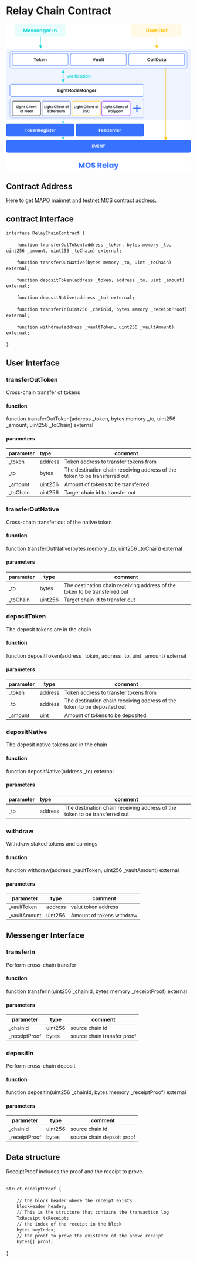 # Relay Chain Contract


![MOSRelay](MOSRelay.png)

## Contract Address

[Here to get MAPO mainnet and testnet MCS contract address.](/develop/mos/mcs/README.md)



## contract interface 

```solidity
interface RelayChainContract {
    
	function transferOutToken(address _token, bytes memory _to, uint256 _amount, uint256 _toChain) external;
    
    function transferOutNative(bytes memory _to, uint _toChain) external;
    
    function depositToken(address _token, address _to, uint _amount) external;
    
    function depositNative(address _to) external;
    
    function transferIn(uint256 _chainId, bytes memory _receiptProof) external;

    function withdraw(address _vaultToken, uint256 _vaultAmount) external;

}
```

## User Interface


### transferOutToken

Cross-chain transfer of tokens

#### function

function transferOutToken(address _token, bytes memory _to, uint256 _amount, uint256 _toChain) external

#### parameters

| parameter | type    | comment                                                      |
| :-------- | :------ | ------------------------------------------------------------ |
| _token    | address | Token address to transfer tokens from                        |
| _to       | bytes   | The destination chain receiving address of the token to be transferred out |
| _amount   | uint256 | Amount of tokens to be transferred                           |
| _toChain  | uint256 | Target chain id to transfer out                              |

### transferOutNative

Cross-chain transfer out of the native token

#### function

function transferOutNative(bytes memory _to, uint256 _toChain) external

#### parameters

| parameter | type    | comment                                                      |
| --------- | ------- | ------------------------------------------------------------ |
| _to       | bytes   | The destination chain receiving address of the token to be transferred out |
| _toChain  | uint256 | Target chain id to transfer out                              |

### depositToken

The deposit tokens are in the chain

#### function

function depositToken(address _token, address _to, uint _amount) external

#### parameters

| parameter | type    | comment                                                      |
| --------- | ------- | ------------------------------------------------------------ |
| _token    | address | Token address to transfer tokens from                        |
| _to       | address | The destination chain receiving address of the token to be deposited out |
| _amount   | uint    | Amount of tokens to be deposited                             |

### depositNative

The deposit native tokens are in the chain

#### function

function depositNative(address _to) external

#### parameters

| parameter | type    | comment                                                      |
| :-------- | :------ | ------------------------------------------------------------ |
| _to       | address | The destination chain receiving address of the token to be transferred out |



### withdraw

Withdraw staked tokens and earnings

#### function

function withdraw(address _vaultToken, uint256 _vaultAmount) external

#### parameters

| parameter    | type    | comment                   |
| ------------ | ------- | ------------------------- |
| _vaultToken  | address | valut token address       |
| _vaultAmount | uint256 | Amount of tokens withdraw |

## Messenger Interface



### transferIn

Perform cross-chain transfer

#### function

function transferIn(uint256 _chainId, bytes memory _receiptProof) external

#### parameters

| parameter     | type    | comment                       |
| ------------- | ------- | ----------------------------- |
| _chainId      | uint256 | source chain id               |
| _receiptProof | bytes   | source  chain  transfer proof |

### depositIn

Perform cross-chain deposit

#### function

function depositIn(uint256 _chainId, bytes memory _receiptProof) external

#### parameters

| parameter     | type    | comment                     |
| ------------- | ------- | --------------------------- |
| _chainId      | uint256 | source chain id             |
| _receiptProof | bytes   | source chain depsoit  proof |


## Data structure

ReceiptProof includes the proof and the receipt to prove.

```

struct receiptProof {

    // the block header where the receipt exists
    blockHeader header;
    // This is the structure that contains the transaction log
    TxReceipt txReceipt;
    // the index of the receipt in the block
    bytes keyIndex;
    // the proof to prove the existance of the above receipt
    bytes[] proof;

}

```
